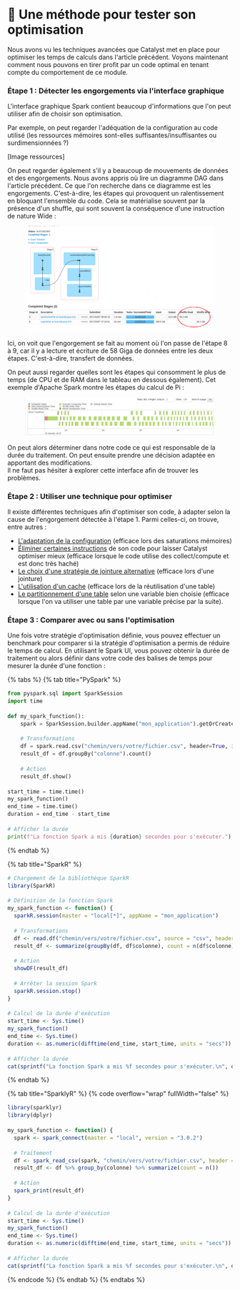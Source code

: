 # 🔬 Une méthode pour tester son optimisation

Nous avons vu les techniques avancées que Catalyst met en place pour optimiser les temps de calculs dans l'article précédent.  Voyons maintenant comment nous pouvons en tirer profit par un code optimal en tenant compte du comportement de ce module.&#x20;

### Étape 1 : Détecter les engorgements via l'interface graphique

L'interface graphique Spark contient beaucoup d'informations que l'on peut utiliser afin de choisir son optimisation.

Par exemple, on peut regarder l'adéquation de la configuration au code utilisé (les ressources mémoires sont-elles suffisantes/insuffisantes ou surdimensionnées ?)

\[Image ressources]

On peut regarder également s'il y a beaucoup de mouvements de données et des engorgements. Nous avons appris où lire un diagramme DAG dans l'article précédent. Ce que l'on recherche dans ce diagramme est les engorgements. C'est-à-dire, les étapes qui provoquent un ralentissement en bloquant l'ensemble du code. Cela se matérialise souvent par la présence d'un shuffle, qui sont souvent la conséquence d'une instruction de nature Wide :

<figure><img src="../../.gitbook/assets/example partition.png" alt=""><figcaption></figcaption></figure>

Ici, on voit que l'engorgement se fait au moment où l'on passe de l'étape 8 à 9, car il y a lecture et écriture de 58 Giga de données entre les deux étapes. C'est-à-dire, transfert de données.&#x20;

On peut aussi regarder quelles sont les étapes qui consomment le plus de temps (de CPU et de RAM dans le tableau en dessous également). Cet exemple d'Apache Spark montre les étapes du calcul de Pi :

<figure><img src="../../.gitbook/assets/summary.PNG" alt=""><figcaption></figcaption></figure>

On peut alors déterminer dans notre code ce qui est responsable de la durée du traitement. On peut ensuite prendre une décision adaptée en apportant des modifications.\
Il ne faut pas hésiter à explorer cette interface afin de trouver les problèmes.

### Étape 2 : Utiliser une technique pour optimiser

Il existe différentes techniques afin d'optimiser son code, à adapter selon la cause de l'engorgement détectée à l'étape 1. Parmi celles-ci, on trouve, entre autres :&#x20;

* [L'adaptation de la configuration](boite-a-outil-des-optimisations/choisir-une-configuration-spark.md) (efficace lors des saturations mémoires)
* [Éliminer certaines instructions](boite-a-outil-des-optimisations/forcer-les-calculs.md) de son code pour laisser Catalyst optimiser mieux (efficace lorsque le code utilise des collect/compute et est donc très haché)
* [Le choix d'une stratégie de jointure alternative](boite-a-outil-des-optimisations/choisir-sa-strategie-de-jointure.md) (efficace lors d'une jointure)
* [L'utilisation d'un cache](boite-a-outil-des-optimisations/utiliser-le-cache-pour-ameliorer-ses-calculs.md) (efficace lors de la réutilisation d'une table)
* [Le partitionnement d'une table](boite-a-outil-des-optimisations/partitionner-une-table-selon-une-variable.md) selon une variable bien choisie (efficace lorsque l'on va utiliser une table par une variable précise par la suite).

### Étape 3 : Comparer avec ou sans l'optimisation

Une fois votre stratégie d'optimisation définie, vous pouvez effectuer un benchmark pour comparer si la stratégie d'optimisation a permis de réduire le temps de calcul. En utilisant le Spark UI, vous pouvez obtenir la durée de traitement ou alors définir dans votre code des balises de temps pour mesurer la durée d'une fonction :&#x20;

{% tabs %}
{% tab title="PySpark" %}
```python
from pyspark.sql import SparkSession
import time

def my_spark_function():
    spark = SparkSession.builder.appName("mon_application").getOrCreate()
    
    # Transformations
    df = spark.read.csv("chemin/vers/votre/fichier.csv", header=True, inferSchema=True)
    result_df = df.groupBy("colonne").count()
    
    # Action
    result_df.show()

start_time = time.time()
my_spark_function()
end_time = time.time()
duration = end_time - start_time

# Afficher la durée
print(f"La fonction Spark a mis {duration} secondes pour s'exécuter.")
```
{% endtab %}

{% tab title="SparkR" %}
```r
# Chargement de la bibliothèque SparkR
library(SparkR)

# Définition de la fonction Spark
my_spark_function <- function() {
  sparkR.session(master = "local[*]", appName = "mon_application")
  
  # Transformations
  df <- read.df("chemin/vers/votre/fichier.csv", source = "csv", header = "true", inferSchema = "true")
  result_df <- summarize(groupBy(df, df$colonne), count = n(df$colonne))
  
  # Action
  showDF(result_df)
  
  # Arrêter la session Spark
  sparkR.session.stop()
}

# Calcul de la durée d'exécution
start_time <- Sys.time()
my_spark_function()
end_time <- Sys.time()
duration <- as.numeric(difftime(end_time, start_time, units = "secs"))

# Afficher la durée
cat(sprintf("La fonction Spark a mis %f secondes pour s'exécuter.\n", duration))
```
{% endtab %}

{% tab title="SparklyR" %}
{% code overflow="wrap" fullWidth="false" %}
```r
library(sparklyr)
library(dplyr)

my_spark_function <- function() {
  spark <- spark_connect(master = "local", version = "3.0.2")
  
  # Traitement
  df <- spark_read_csv(spark, "chemin/vers/votre/fichier.csv", header = TRUE, infer_schema = TRUE)
  result_df <- df %>% group_by(colonne) %>% summarize(count = n())

  # Action
  spark_print(result_df)
}

# Calcul de la durée d'exécution
start_time <- Sys.time()
my_spark_function()
end_time <- Sys.time()
duration <- as.numeric(difftime(end_time, start_time, units = "secs"))

# Afficher la durée
cat(sprintf("La fonction Spark a mis %f secondes pour s'exécuter.\n", duration))
```
{% endcode %}
{% endtab %}
{% endtabs %}
